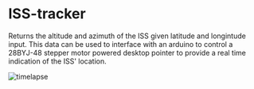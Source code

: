 # ISS-tracker
Returns the altitude and azimuth of the ISS given latitude and longintude input. This data can be used to interface with an arduino to control a 28BYJ-48 stepper motor powered desktop pointer to provide a real time indication of the ISS' location.

![timelapse](photos_and_videos/timelapse.gif)

